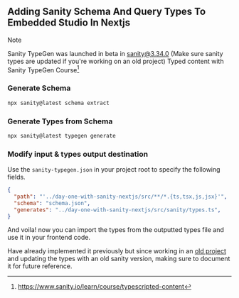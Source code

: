 ## Adding Sanity Schema And Query Types To Embedded Studio In Nextjs

> [!NOTE]
> Sanity TypeGen was launched in beta in [sanity@3.34.0](https://github.com/sanity-io/sanity/releases/tag/v3.40.0) (Make sure sanity types are updated if you're working on an old project)
> Typed content with Sanity TypeGen Course[^1]

### Generate Schema

```bash
npx sanity@latest schema extract
```

### Generate Types from Schema

```bash
npx sanity@latest typegen generate
```

### Modify input & types output destination 

Use the `sanity-typegen.json` in your project root to specify the following fields.

```json
{
  "path": "'../day-one-with-sanity-nextjs/src/**/*.{ts,tsx,js,jsx}'",
  "schema": "schema.json",
  "generates": "../day-one-with-sanity-nextjs/src/sanity/types.ts",
}
```

And voila! now you can import the types from the outputted types file and use it in your frontend code.

Have already implemented it previously but since working in an [old project](https://github.com/Sundar-Clinic/Main-Website) and updating the types with an old sanity version, making sure to document it for future reference.

[^1]: https://www.sanity.io/learn/course/typescripted-content
